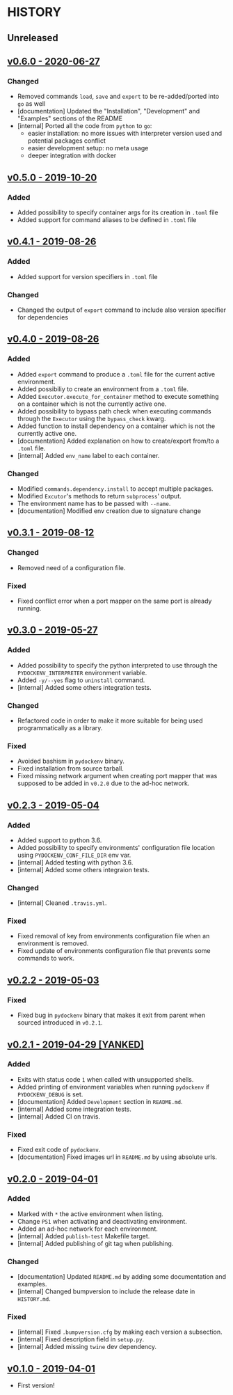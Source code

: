 # HISTORY

## Unreleased

## [v0.6.0 - 2020-06-27](https://github.com/se7entyse7en/pydockenv/compare/v0.5.0...v0.6.0)

### Changed

- Removed commands `load`, `save` and `export` to be re-added/ported into `go` as well
- [documentation] Updated the "Installation", "Development" and "Examples" sections of the README
- [internal] Ported all the code from `python` to `go`:
  - easier installation: no more issues with interpreter version used and potential packages conflict
  - easier development setup: no meta usage
  - deeper integration with docker


## [v0.5.0 - 2019-10-20](https://github.com/se7entyse7en/pydockenv/compare/v0.4.1...v0.5.0)

### Added

- Added possibility to specify container args for its creation in `.toml` file
- Added support for command aliases to be defined in `.toml` file

## [v0.4.1 - 2019-08-26](https://github.com/se7entyse7en/pydockenv/compare/v0.4.0...v0.4.1)

### Added

- Added support for version specifiers in `.toml` file

### Changed

- Changed the output of `export` command to include also version specifier for dependencies

## [v0.4.0 - 2019-08-26](https://github.com/se7entyse7en/pydockenv/compare/v0.3.1...v0.4.0)

### Added

- Added `export` command to produce a `.toml` file for the current active environment.
- Added possibiliy to create an environment from a `.toml` file.
- Added `Executor.execute_for_container` method to execute something on a container which is not the currently active one.
- Added possibility to bypass path check when executing commands through the `Executor` using the `bypass_check` kwarg.
- Added function to install dependency on a container which is not the currently active one.
- [documentation] Added explanation on how to create/export from/to a `.toml` file.
- [internal] Added `env_name` label to each container.

### Changed

- Modified `commands.dependency.install` to accept multiple packages.
- Modified `Excutor`'s methods to return `subprocess`' output.
- The environment name has to be passed with `--name`.
- [documentation] Modified env creation due to signature change

## [v0.3.1 - 2019-08-12](https://github.com/se7entyse7en/pydockenv/compare/v0.3.0...v0.3.1)

### Changed

- Removed need of a configuration file.

### Fixed

- Fixed conflict error when a port mapper on the same port is already running.

## [v0.3.0 - 2019-05-27](https://github.com/se7entyse7en/pydockenv/compare/v0.2.3...v0.3.0)

### Added

- Added possibility to specify the python interpreted to use through the `PYDOCKENV_INTERPRETER` environment variable.
- Added `-y/--yes` flag to `uninstall` command.
- [internal] Added some others integration tests.

### Changed

- Refactored code in order to make it more suitable for being used programmatically as a library.

### Fixed

- Avoided bashism in `pydockenv` binary.
- Fixed installation from source tarball.
- Fixed missing network argument when creating port mapper that was supposed to be added in `v0.2.0` due to the ad-hoc network.

## [v0.2.3 - 2019-05-04](https://github.com/se7entyse7en/pydockenv/compare/v0.2.2...v0.2.3)

### Added

- Added support to python 3.6.
- Added possibility to specify environments' configuration file location using `PYDOCKENV_CONF_FILE_DIR` env var.
- [internal] Added testing with python 3.6.
- [internal] Added some others integraion tests.

### Changed

- [internal] Cleaned `.travis.yml`.

### Fixed

- Fixed removal of key from environments configuration file when an environment is removed.
- Fixed update of environments configuration file that prevents some commands to work.


## [v0.2.2 - 2019-05-03](https://github.com/se7entyse7en/pydockenv/compare/v0.2.1...v0.2.2)

### Fixed

- Fixed bug in `pydockenv` binary that makes it exit from parent when sourced introduced in `v0.2.1`.

## [v0.2.1 - 2019-04-29 [YANKED]](https://github.com/se7entyse7en/pydockenv/compare/v0.2.0...v0.2.1)

### Added

- Exits with status code `1` when called with unsupported shells.
- Added printing of environment variables when running `pydockenv` if `PYDOCKENV_DEBUG` is set.
- [documentation] Added `Development` section in `README.md`.
- [internal] Added some integration tests.
- [internal] Added CI on travis.

### Fixed

- Fixed exit code of `pydockenv`.
- [documentation] Fixed images url in `README.md` by using absolute urls.

## [v0.2.0 - 2019-04-01](https://github.com/se7entyse7en/pydockenv/compare/v0.1.0...v0.2.0)

### Added

- Marked with `*` the active environment when listing.
- Change `PS1` when activating and deactivating environment.
- Added an ad-hoc network for each environment.
- [internal] Added `publish-test` Makefile target.
- [internal] Added publishing of git tag when publishing.

### Changed

- [documentation] Updated `README.md` by adding some documentation and examples.
- [internal] Changed bumpversion to include the release date in `HISTORY.md`.

### Fixed

- [internal] Fixed `.bumpversion.cfg` by making each version a subsection.
- [internal] Fixed description field in `setup.py`.
- [internal] Added missing `twine` dev dependency.


## [v0.1.0 - 2019-04-01](https://github.com/se7entyse7en/pydockenv/compare/958fdb9099a2fa0ce21cb8b9c1836b8a751d8311...v0.1.0)

- First version!
